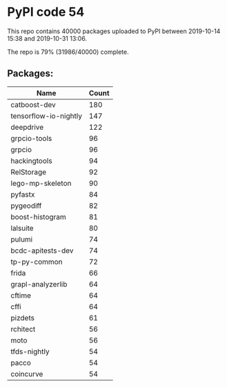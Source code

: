 # PyPI code 54

This repo contains 40000 packages uploaded to PyPI between 
2019-10-14 15:38 and 2019-10-31 13:06.

The repo is 79% (31986/40000) complete.

## Packages:

| Name  | Count |
| ----- | ----- |
| catboost-dev | 180 |
| tensorflow-io-nightly | 147 |
| deepdrive | 122 |
| grpcio-tools | 96 |
| grpcio | 96 |
| hackingtools | 94 |
| RelStorage | 92 |
| lego-mp-skeleton | 90 |
| pyfastx | 84 |
| pygeodiff | 82 |
| boost-histogram | 81 |
| lalsuite | 80 |
| pulumi | 74 |
| bcdc-apitests-dev | 74 |
| tp-py-common | 72 |
| frida | 66 |
| grapl-analyzerlib | 64 |
| cftime | 64 |
| cffi | 64 |
| pizdets | 61 |
| rchitect | 56 |
| moto | 56 |
| tfds-nightly | 54 |
| pacco | 54 |
| coincurve | 54 |


